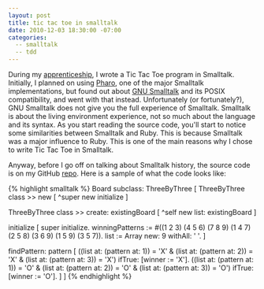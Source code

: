 ```yaml
---
layout: post
title: tic tac toe in smalltalk
date: 2010-12-03 18:30:00 -07:00
categories:
  -- smalltalk
  -- tdd
---
```


During my [apprenticeship](http://skim.cc/), I wrote a Tic Tac Toe program in Smalltalk.  Initially, I planned on using [Pharo](http://pharo-project.org/), one of the major Smalltalk implementations, but found out about [GNU Smalltalk](http://smalltalk.gnu.org/) and its POSIX compatibility, and went with that instead.  Unfortunately (or fortunately?), GNU Smalltalk does not give you the full experience of Smalltalk.  Smalltalk is about the living environment experience, not so much about the language and its syntax.  As you start reading the source code, you'll start to notice some similarities between Smalltalk and Ruby.  This is because Smalltalk was a major influence to Ruby.  This is one of the main reasons why I chose to write Tic Tac Toe in Smalltalk.

Anyway, before I go off on talking about Smalltalk history, the source code is on my GitHub [repo](https://github.com/sl4m/tic_tac_toe_smalltalk).  Here is a sample of what the code looks like:

{% highlight smalltalk %}
Board subclass: ThreeByThree [
  ThreeByThree class >> new [
    ^super new initialize
  ]

  ThreeByThree class >> create: existingBoard [
    ^self new
          list: existingBoard
  ]

  initialize [
    super initialize.
    winningPatterns := #((1 2 3) (4 5 6) (7 8 9) (1 4 7) (2 5 8) (3 6 9) (1 5 9) (3 5 7)).
    list := Array new: 9 withAll: ' '.
  ]

  findPattern: pattern [
    ((list at: (pattern at: 1)) = 'X' & (list at: (pattern at: 2)) = 'X' & (list at: (pattern at: 3)) = 'X')
      ifTrue: [winner := 'X'].
    ((list at: (pattern at: 1)) = 'O' & (list at: (pattern at: 2)) = 'O' & (list at: (pattern at: 3)) = 'O')
      ifTrue: [winner := 'O'].
  ]
]
{% endhighlight %}
